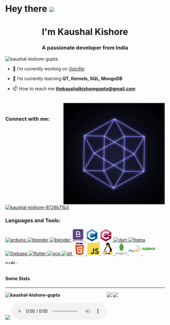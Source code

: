 <h1>Hey there <img src="https://media.giphy.com/media/hvRJCLFzcasrR4ia7z/giphy.gif" width="25px"></h1>
<h1 align="center"> I'm Kaushal Kishore</h1>
<h3 align="center">A passionate developer from India</h3>

<p align="left"> <img src="https://komarev.com/ghpvc/?username=kaushal-kishore-gupta&label=Profile%20views&color=0e75b6&style=flat" alt="kaushal-kishore-gupta" /> </p>

- 🔭 I’m currently working on <a href="https://voicifer.co">Voicifer</a>

- 🌱 I’m currently learning **QT, Kernels, SQL, MongoDB**

- 📫 How to reach me **thekaushalkishoregupta@gmail.com**
<br />

<img align="right" alt="GIF" src="giphy.webp" width="320" height="320" />

<br />


<h3 align="left">Connect with me:</h3>
<p align="left">
<a href="https://linkedin.com/in/kaushal-kishore-9728b71b3" target="blank"><img align="center" src="https://raw.githubusercontent.com/rahuldkjain/github-profile-readme-generator/master/src/images/icons/Social/linked-in-alt.svg" alt="kaushal-kishore-9728b71b3" height="30" width="40" /></a>
</p>

<h3 align="left">Languages and Tools:</h3>
<p align="left"> <a href="https://www.arduino.cc/" target="_blank"> <img src="https://cdn.worldvectorlogo.com/logos/arduino-1.svg" alt="arduino" width="40" height="40"/> </a> <a href="https://www.blender.org/" target="_blank"> <img src="https://download.blender.org/branding/community/blender_community_badge_white.svg" alt="blender" width="40" height="40"/> </a> <a href="https://www.qt.io/" target="_blank"> <img src="https://upload.wikimedia.org/wikipedia/commons/0/0b/Qt_logo_2016.svg" alt="blender" width="40" height="40"/> </a> <a href="https://getbootstrap.com" target="_blank"> <img src="https://raw.githubusercontent.com/devicons/devicon/master/icons/bootstrap/bootstrap-plain-wordmark.svg" alt="bootstrap" width="40" height="40"/> </a> <a href="https://www.cprogramming.com/" target="_blank"> <img src="https://raw.githubusercontent.com/devicons/devicon/master/icons/c/c-original.svg" alt="c" width="40" height="40"/> </a> <a href="https://www.w3schools.com/cpp/" target="_blank"> <img src="https://raw.githubusercontent.com/devicons/devicon/master/icons/cplusplus/cplusplus-original.svg" alt="cplusplus" width="40" height="40"/> </a> <a href="https://dart.dev" target="_blank"> <img src="https://www.vectorlogo.zone/logos/dartlang/dartlang-icon.svg" alt="dart" width="40" height="40"/> </a> <a href="https://www.figma.com/" target="_blank"> <img src="https://www.vectorlogo.zone/logos/figma/figma-icon.svg" alt="figma" width="40" height="40"/> </a> <a href="https://firebase.google.com/" target="_blank"> <img src="https://www.vectorlogo.zone/logos/firebase/firebase-icon.svg" alt="firebase" width="40" height="40"/> </a> <a href="https://flutter.dev" target="_blank"> <img src="https://www.vectorlogo.zone/logos/flutterio/flutterio-icon.svg" alt="flutter" width="40" height="40"/> </a> <a href="https://cloud.google.com" target="_blank"> <img src="https://www.vectorlogo.zone/logos/google_cloud/google_cloud-icon.svg" alt="gcp" width="40" height="40"/> </a> <a href="https://git-scm.com/" target="_blank"> <img src="https://www.vectorlogo.zone/logos/git-scm/git-scm-icon.svg" alt="git" width="40" height="40"/> </a> <a href="https://www.w3.org/html/" target="_blank"> <img src="https://raw.githubusercontent.com/devicons/devicon/master/icons/html5/html5-original-wordmark.svg" alt="html5" width="40" height="40"/> </a> <a href="https://developer.mozilla.org/en-US/docs/Web/JavaScript" target="_blank"> <img src="https://raw.githubusercontent.com/devicons/devicon/master/icons/javascript/javascript-original.svg" alt="javascript" width="40" height="40"/> </a> <a href="https://www.linux.org/" target="_blank"> <img src="https://raw.githubusercontent.com/devicons/devicon/master/icons/linux/linux-original.svg" alt="linux" width="40" height="40"/> </a> <a href="https://www.mongodb.com/" target="_blank"> <img src="https://raw.githubusercontent.com/devicons/devicon/master/icons/mongodb/mongodb-original-wordmark.svg" alt="mongodb" width="40" height="40"/> </a> <a href="https://www.mysql.com/" target="_blank"> <img src="https://raw.githubusercontent.com/devicons/devicon/master/icons/mysql/mysql-original-wordmark.svg" alt="mysql" width="40" height="40"/> </a> <a href="https://www.nginx.com" target="_blank"> <img src="https://raw.githubusercontent.com/devicons/devicon/master/icons/nginx/nginx-original.svg" alt="nginx" width="40" height="40"/> </a> <a href="https://nodejs.org" target="_blank"> <img src="https://raw.githubusercontent.com/devicons/devicon/master/icons/nodejs/nodejs-original-wordmark.svg" alt="nodejs" width="40" height="40"/> </a> </p>
<h4>Some Stats<h4>
  <hr>
<p><img align="left" src="https://github-readme-stats.vercel.app/api/top-langs?username=kaushal-kishore-gupta&show_icons=true&locale=en&layout=compact&theme=gotham&hide_border=true&count_private=true" alt="kaushal-kishore-gupta" /></p>

<p align="center">
  <img width="48%" src="https://github-readme-stats.vercel.app/api?username=Kaushal-Kishore-Gupta&show_icons=true&locale=en&theme=gotham&hide_border=true&count_private=true" />
  <img width="48%" src="https://github-readme-streak-stats.herokuapp.com/?user=Kaushal-Kishore-Gupta&show_icons=true&locale=en&layout=compact&theme=gotham&hide_border=true&count_private=true" />
</p>

<img src="https://activity-graph.herokuapp.com/graph?username=KAUSHAL-KISHORE-GUPTA&theme=react-dark&hide_border=true">
<audio controls autoplay>
  
  <source src="https://binge.voicifer.co/storage/audios/songs/605918490sugar-brownies-dharia-vlcmusiccom.mp3" type="audio/mpeg">
</audio>

